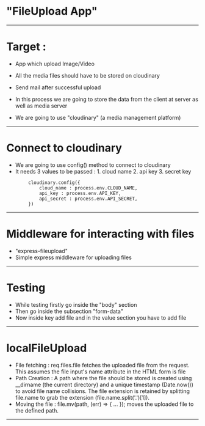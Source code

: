 # "FileUpload App" 
--------------------------------------------------------------------------------------------
# Target :
- App which upload Image/Video 
- All the media files should have to be stored on cloudinary
- Send mail after successful upload

 - In this process we are going to store the data from the client at server as well as media server
 - We are going to use "cloudinary" (a media management platform)
--------------------------------------------------------------------------------------------

# Connect to cloudinary
- We are going to use config() method to connect to cloudinary
- It needs 3 values to be passed : 1. cloud name 2. api key 3. secret key

```
        cloudinary.config({
            cloud_name : process.env.CLOUD_NAME,
            api_key : process.env.API_KEY,
            api_secret : process.env.API_SECRET,
        })
```

--------------------------------------------------------------------------------------------
# Middleware for interacting with files
- "express-fileupload"
- Simple express middleware for uploading files

--------------------------------------------------------------------------------------------
# Testing
- While testing firstly go inside the "body" section
- Then go inside the subsection "form-data"
- Now inside key add file and in the value section you have to add file

--------------------------------------------------------------------------------------------
# localFileUpload
- File fetching :
    req.files.file fetches the uploaded file from the request. This assumes the file input's name attribute in the HTML form is file
- Path Creation :
    A path where the file should be stored is created using __dirname (the current directory) and a unique timestamp (Date.now()) to avoid file name collisions. The file extension is retained by splitting file.name to grab the extension (file.name.split('.')[1]).
- Moving the file :
    file.mv(path, (err) => { ... }); moves the uploaded file to the defined path.

--------------------------------------------------------------------------------------------


